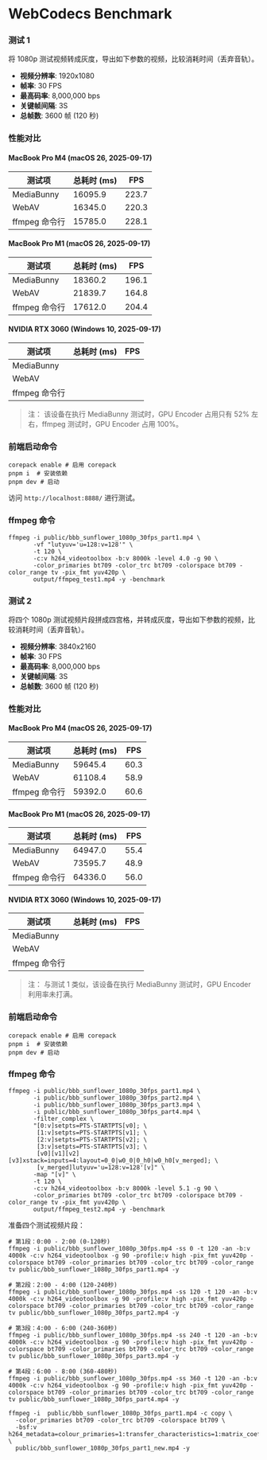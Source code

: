 # WebCodecs Benchmark

### 测试 1

将 1080p 测试视频转成灰度，导出如下参数的视频，比较消耗时间（丢弃音轨）。

- **视频分辨率**: 1920x1080
- **帧率**: 30 FPS
- **最高码率**: 8,000,000 bps
- **关键帧间隔**: 3S
- **总帧数**: 3600 帧 (120 秒)

### 性能对比

#### MacBook Pro M4 (macOS 26, 2025-09-17)

| 测试项        | 总耗时 (ms) | FPS   |
| ------------- | ----------- | ----- |
| MediaBunny    | 16095.9     | 223.7 |
| WebAV         | 16345.0     | 220.3 |
| ffmpeg 命令行 | 15785.0     | 228.1 |

#### MacBook Pro M1 (macOS 26, 2025-09-17)

| 测试项        | 总耗时 (ms) | FPS   |
| ------------- | ----------- | ----- |
| MediaBunny    | 18360.2     | 196.1 |
| WebAV         | 21839.7     | 164.8 |
| ffmpeg 命令行 | 17612.0     | 204.4 |

#### NVIDIA RTX 3060 (Windows 10, 2025-09-17)

| 测试项        | 总耗时 (ms) | FPS |
| ------------- | ----------- | --- |
| MediaBunny    |             |     |
| WebAV         |             |     |
| ffmpeg 命令行 |             |     |

> 注： 该设备在执行 MediaBunny 测试时，GPU Encoder 占用只有 52% 左右，ffmpeg 测试时，GPU Encoder 占用 100%。

### 前端启动命令

```
corepack enable # 启用 corepack
pnpm i  # 安装依赖
pnpm dev # 启动
```

访问 `http://localhost:8888/` 进行测试。

### ffmpeg 命令

```
ffmpeg -i public/bbb_sunflower_1080p_30fps_part1.mp4 \
       -vf "lutyuv='u=128:v=128'" \
       -t 120 \
       -c:v h264_videotoolbox -b:v 8000k -level 4.0 -g 90 \
       -color_primaries bt709 -color_trc bt709 -colorspace bt709 -color_range tv -pix_fmt yuv420p \
       output/ffmpeg_test1.mp4 -y -benchmark
```

### 测试 2

将四个 1080p 测试视频片段拼成四宫格，并转成灰度，导出如下参数的视频，比较消耗时间（丢弃音轨）。

- **视频分辨率**: 3840x2160
- **帧率**: 30 FPS
- **最高码率**: 8,000,000 bps
- **关键帧间隔**: 3S
- **总帧数**: 3600 帧 (120 秒)

### 性能对比

#### MacBook Pro M4 (macOS 26, 2025-09-17)

| 测试项        | 总耗时 (ms) | FPS  |
| ------------- | ----------- | ---- |
| MediaBunny    | 59645.4     | 60.3 |
| WebAV         | 61108.4     | 58.9 |
| ffmpeg 命令行 | 59392.0     | 60.6 |

#### MacBook Pro M1 (macOS 26, 2025-09-17)

| 测试项        | 总耗时 (ms) | FPS  |
| ------------- | ----------- | ---- |
| MediaBunny    | 64947.0     | 55.4 |
| WebAV         | 73595.7     | 48.9 |
| ffmpeg 命令行 | 64336.0     | 56.0 |

#### NVIDIA RTX 3060 (Windows 10, 2025-09-17)

| 测试项        | 总耗时 (ms) | FPS |
| ------------- | ----------- | --- |
| MediaBunny    |             |     |
| WebAV         |             |     |
| ffmpeg 命令行 |             |     |

> 注： 与测试 1 类似，该设备在执行 MediaBunny 测试时，GPU Encoder 利用率未打满。

### 前端启动命令

```
corepack enable # 启用 corepack
pnpm i  # 安装依赖
pnpm dev # 启动
```

### ffmpeg 命令

```
ffmpeg -i public/bbb_sunflower_1080p_30fps_part1.mp4 \
       -i public/bbb_sunflower_1080p_30fps_part2.mp4 \
       -i public/bbb_sunflower_1080p_30fps_part3.mp4 \
       -i public/bbb_sunflower_1080p_30fps_part4.mp4 \
       -filter_complex \
       "[0:v]setpts=PTS-STARTPTS[v0]; \
        [1:v]setpts=PTS-STARTPTS[v1]; \
        [2:v]setpts=PTS-STARTPTS[v2]; \
        [3:v]setpts=PTS-STARTPTS[v3]; \
        [v0][v1][v2][v3]xstack=inputs=4:layout=0_0|w0_0|0_h0|w0_h0[v_merged]; \
        [v_merged]lutyuv='u=128:v=128'[v]" \
       -map "[v]" \
       -t 120 \
       -c:v h264_videotoolbox -b:v 8000k -level 5.1 -g 90 \
       -color_primaries bt709 -color_trc bt709 -colorspace bt709 -color_range tv -pix_fmt yuv420p \
       output/ffmpeg_test2.mp4 -y -benchmark
```

准备四个测试视频片段：

```
# 第1段：0:00 - 2:00 (0-120秒)
ffmpeg -i public/bbb_sunflower_1080p_30fps.mp4 -ss 0 -t 120 -an -b:v 4000k -c:v h264_videotoolbox -g 90 -profile:v high -pix_fmt yuv420p -colorspace bt709 -color_primaries bt709 -color_trc bt709 -color_range tv public/bbb_sunflower_1080p_30fps_part1.mp4 -y

# 第2段：2:00 - 4:00 (120-240秒)
ffmpeg -i public/bbb_sunflower_1080p_30fps.mp4 -ss 120 -t 120 -an -b:v 4000k -c:v h264_videotoolbox -g 90 -profile:v high -pix_fmt yuv420p -colorspace bt709 -color_primaries bt709 -color_trc bt709 -color_range tv public/bbb_sunflower_1080p_30fps_part2.mp4 -y

# 第3段：4:00 - 6:00 (240-360秒)
ffmpeg -i public/bbb_sunflower_1080p_30fps.mp4 -ss 240 -t 120 -an -b:v 4000k -c:v h264_videotoolbox -g 90 -profile:v high -pix_fmt yuv420p -colorspace bt709 -color_primaries bt709 -color_trc bt709 -color_range tv public/bbb_sunflower_1080p_30fps_part3.mp4 -y

# 第4段：6:00 - 8:00 (360-480秒)
ffmpeg -i public/bbb_sunflower_1080p_30fps.mp4 -ss 360 -t 120 -an -b:v 4000k -c:v h264_videotoolbox -g 90 -profile:v high -pix_fmt yuv420p -colorspace bt709 -color_primaries bt709 -color_trc bt709 -color_range tv public/bbb_sunflower_1080p_30fps_part4.mp4 -y
```

```
ffmpeg -i  public/bbb_sunflower_1080p_30fps_part1.mp4 -c copy \
  -color_primaries bt709 -color_trc bt709 -colorspace bt709 \
  -bsf:v h264_metadata=colour_primaries=1:transfer_characteristics=1:matrix_coefficients=1 \
  public/bbb_sunflower_1080p_30fps_part1_new.mp4 -y
```
